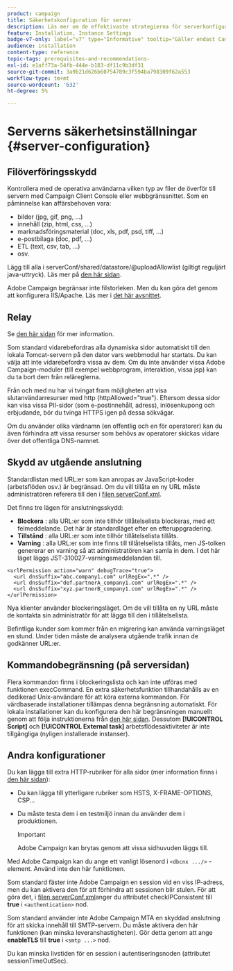 ```yaml
---
product: campaign
title: Säkerhetskonfiguration för server
description: Läs mer om de effektivaste strategierna för serverkonfiguration
feature: Installation, Instance Settings
badge-v7-only: label="v7" type="Informative" tooltip="Gäller endast Campaign Classic v7"
audience: installation
content-type: reference
topic-tags: prerequisites-and-recommendations-
exl-id: e1aff73a-54fb-444e-b183-df11c9b3df31
source-git-commit: 3a9b21d626b60754789c3f594ba798309f62a553
workflow-type: tm+mt
source-wordcount: '632'
ht-degree: 5%

---
```


# Serverns säkerhetsinställningar {#server-configuration}

## Filöverföringsskydd

Kontrollera med de operativa användarna vilken typ av filer de överför till servern med Campaign Client Console eller webbgränssnittet. Som en påminnelse kan affärsbehoven vara:

* bilder (jpg, gif, png, ...)
* innehåll (zip, html, css, ...)
* marknadsföringsmaterial (doc, xls, pdf, psd, tiff, ...)
* e-postbilaga (doc, pdf, ...)
* ETL (text, csv, tab, ...)
* osv.

Lägg till alla i serverConf/shared/datastore/@uploadAllowlist (giltigt reguljärt java-uttryck). Läs mer på [den här sidan](../../installation/using/file-res-management.md).

Adobe Campaign begränsar inte filstorleken. Men du kan göra det genom att konfigurera IIS/Apache. Läs mer i [det här avsnittet](../../installation/using/web-server-configuration.md).

## Relay

Se [den här sidan](../../installation/using/configuring-campaign-server.md#dynamic-page-security-and-relays) för mer information.

Som standard vidarebefordras alla dynamiska sidor automatiskt till den lokala Tomcat-servern på den dator vars webbmodul har startats. Du kan välja att inte vidarebefordra vissa av dem. Om du inte använder vissa Adobe Campaign-moduler (till exempel webbprogram, interaktion, vissa jsp) kan du ta bort dem från reläreglerna.

Från och med nu har vi tvingat fram möjligheten att visa slutanvändarresurser med http (httpAllowed=&quot;true&quot;). Eftersom dessa sidor kan visa vissa PII-sidor (som e-postinnehåll, adress), inlösenkupong och erbjudande, bör du tvinga HTTPS igen på dessa sökvägar.

Om du använder olika värdnamn (en offentlig och en för operatorer) kan du även förhindra att vissa resurser som behövs av operatorer skickas vidare över det offentliga DNS-namnet.

## Skydd av utgående anslutning

Standardlistan med URL:er som kan anropas av JavaScript-koder (arbetsflöden osv.) är begränsad. Om du vill tillåta en ny URL måste administratören referera till den i [filen serverConf.xml](../../installation/using/the-server-configuration-file.md).

Det finns tre lägen för anslutningsskydd:

* **Blockera** : alla URL:er som inte tillhör tillåtelselista blockeras, med ett felmeddelande. Det här är standardläget efter en efteruppgradering.
* **Tillstånd** : alla URL:er som inte tillhör tillåtelselista tillåts.
* **Varning** : alla URL:er som inte finns till tillåtelselista tillåts, men JS-tolken genererar en varning så att administratören kan samla in dem. I det här läget läggs JST-310027-varningsmeddelanden till.

```
<urlPermission action="warn" debugTrace="true">
  <url dnsSuffix="abc.company1.com" urlRegEx=".*" />
  <url dnsSuffix="def.partnerA_company1.com" urlRegEx=".*" />
  <url dnsSuffix="xyz.partnerB_company1.com" urlRegEx=".*" />
</urlPermission>
```

Nya klienter använder blockeringsläget. Om de vill tillåta en ny URL måste de kontakta sin administratör för att lägga till den i tillåtelselista.

Befintliga kunder som kommer från en migrering kan använda varningsläget en stund. Under tiden måste de analysera utgående trafik innan de godkänner URL:er.

## Kommandobegränsning (på serversidan)

Flera kommandon finns i blockeringslista och kan inte utföras med funktionen execCommand. En extra säkerhetsfunktion tillhandahålls av en dedikerad Unix-användare för att köra externa kommandon. För värdbaserade installationer tillämpas denna begränsning automatiskt. För lokala installationer kan du konfigurera den här begränsningen manuellt genom att följa instruktionerna från [den här sidan](../../installation/using/configuring-campaign-server.md#restricting-authorized-external-commands). Dessutom **[!UICONTROL Script]** och **[!UICONTROL External task]** arbetsflödesaktiviteter är inte tillgängliga (nyligen installerade instanser).

## Andra konfigurationer

Du kan lägga till extra HTTP-rubriker för alla sidor (mer information finns i [den här sidan](../../installation/using/configuring-campaign-server.md#restricting-authorized-external-commands)):

* Du kan lägga till ytterligare rubriker som HSTS, X-FRAME-OPTIONS, CSP...
* Du måste testa dem i en testmiljö innan du använder dem i produktionen.

  >[!IMPORTANT]
  >
  >Adobe Campaign kan brytas genom att vissa sidhuvuden läggs till.

Med Adobe Campaign kan du ange ett vanligt lösenord i `<dbcnx .../>` -element. Använd inte den här funktionen.

Som standard fäster inte Adobe Campaign en session vid en viss IP-adress, men du kan aktivera den för att förhindra att sessionen blir stulen. För att göra det, i [filen serverConf.xml](../../installation/using/the-server-configuration-file.md)anger du attributet checkIPConsistent till **true** i `<authentication>` nod.

Som standard använder inte Adobe Campaign MTA en skyddad anslutning för att skicka innehåll till SMTP-servern. Du måste aktivera den här funktionen (kan minska leveranshastigheten). Gör detta genom att ange **enableTLS** till **true** i `<smtp ...>` nod.

Du kan minska livstiden för en session i autentiseringsnoden (attributet sessionTimeOutSec).
